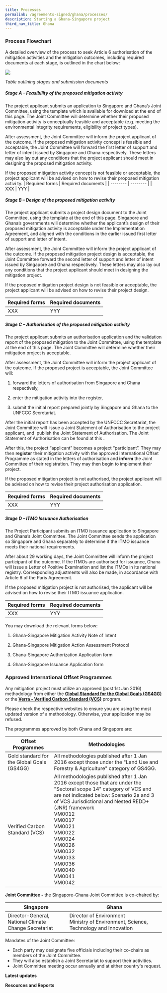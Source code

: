 ```yaml
---
title: Processes
permalink: /agreements-signed/ghana/processes/
description: Starting a Ghana-Singapore project
third_nav_title: Ghana
---
```

### Process Flowchart

A detailed overview of the process to seek Article 6 authorisation of the mitigation activities and the mitigation outcomes, including required documents at each stage, is outlined in the chart below:

<img src="https://file.go.gov.sg/processtable808.png">

*Table outlining stages and submission documents*

##### *Stage A – Feasibility of the proposed mitigation activity*

The project applicant submits an application to Singapore and Ghana’s Joint Committee, using the template which is available for download at the end of this page. The Joint Committee will determine whether their proposed mitigation activity is conceptually feasible and acceptable (e.g. meeting the environmental integrity requirements, eligibility of project types).

After assessment, the Joint Committee will inform the project applicant of the outcome. If the proposed mitigation activity concept is feasible and acceptable, the Joint Committee will forward the first letter of support and letter of intent issued by Singapore and Ghana respectively. These letters may also lay out any conditions that the project applicant should meet in designing the proposed mitigation activity.

If the proposed mitigation activity concept is not feasible or acceptable, the project applicant will be advised on how to revise their proposed mitigation activi
ty. 
| Required forms | Required documents | 
| -------- | -------- | 
| XXX     | YYY     |

##### _Stage B – Design of the proposed mitigation activity_

The project applicant submits a project design document to the Joint Committee, using the template at the end of this page. Singapore and Ghana’s governments will determine whether the applicant’s design of their proposed mitigation activity is acceptable under the Implementation Agreement, and aligned with the conditions in the earlier issued first letter of support and letter of intent.

After assessment, the Joint Committee will inform the project applicant of the outcome. If the proposed mitigation project design is acceptable, the Joint Committee forward the second letter of support and letter of intent issued by Singapore and Ghana respectively. These letters may also lay out any conditions that the project applicant should meet in designing the mitigation project.

If the proposed mitigation project design is not feasible or acceptable, the project applicant will be advised on how to revise their project design.

| Required forms | Required documents | 
| -------- | -------- | 
| XXX     | YYY     |

##### _Stage C – Authorisation of the proposed mitigation activity_

The project applicant submits an authorisation application and the validation report of the proposed mitigation to the Joint Committee, using the template at the end of this page. The Joint Committee will determine whether their mitigation project is acceptable.

After assessment, the Joint Committee will inform the project applicant of the outcome. If the proposed project is acceptable, the Joint Committee will:

1) forward the letters of authorisation from Singapore and Ghana respectively,

2) enter the mitigation activity into the register,

3) submit the initial report prepared jointly by Singapore and Ghana to the UNFCCC Secretariat.

After the initial report has been accepted by the UNFCCC Secretariat, the Joint Committee will &nbsp;issue a Joint Statement of Authorisation to the project applicant, and &nbsp;publish the Joint Statement of Authorisation. The Joint Statement of Authorisation can be found at this .

After this, the project “applicant” becomes a project “participant”. They may then **register** their mitigation activity with the approved International Offset Programme as stated in the letters of authorisation and **inform** the Joint Committee of their registration. They may then begin to implement their project.

If the proposed mitigation project is not authorised, the project applicant will be advised on how to revise their project authorisation application.

| Required forms | Required documents | 
| -------- | -------- | 
| XXX     | YYY     |

##### _Stage D – ITMO Issuance Authorisation_

The Project Participant submits an ITMO issuance application to Singapore and Ghana’s Joint Committee. The Joint Committee sends the application so Singapore and Ghana separately to determine if the ITMO issuance meets their national requirements.

After about 29 working days, the Joint Committee will inform the project participant of the outcome. If the ITMOs are authorised for issuance, Ghana will issue a Letter of Positive Examination and list the ITMOs in its national registry. Corresponding adjustments will also be made, in accordance with Article 6 of the Paris Agreement.

If the proposed mitigation project is not authorised, the applicant will be advised on how to revise their ITMO issuance application.


| Required forms | Required documents | 
| -------- | -------- | 
| XXX     | YYY     |



You may download the relevant forms below:

1. Ghana-Singapore Mitigation Activity Note of Intent

2. Ghana-Singapore Mitigation Action Assessment Protocol

3. Ghana-Singapore Authorization Application form

4. Ghana-Singapore Issuance Application form


### Approved International Offset Programmes

Any mitigation project must utilize an approved (post 1st Jan 2016) methodology from either the [**Global Standard for the Global Goals (GS4GG)**](/https://globalgoals.goldstandard.org/gold-standard-previous-gs4gg/) or the [**Verra - Verified Carbon Standard (VCS)**](/https://verra.org/) program.

Please check the respective websites to ensure you are using the most updated version of a methodology. Otherwise, your application may be refused.

The programmes approved by both Ghana and Singapore are:

| Offset Programmes | Methodologies | 
| -------- | -------- | 
| Gold standard for the Global Goals (GS4GG)   |All methodologies published after 1 Jan 2016 except those under the "Land Use and Forestry &amp; Agriculture" category of GS4GG. |
|Verified Carbon Standard (VCS)|All methodologies published after 1 Jan 2016 except those that are under the "Sectoral scope 14" category of VCS and are not indicated below: Scenario 2a and 3 of VCS Jurisdictional and Nested REDD+ (JNR) framework <br> VM0012 <br> VM0017 <br> VM0021 <br> VM0022 <br> VM0024 <br> VM0026 <br> VM0032 <br> VM0033 <br> VM0036 <br> VM0040 <br> VM0041 <br> VM0042|


**Joint Committee -** the Singapore-Ghana Joint Committee is co-chaired by:

| Singapore | Ghana |
| -------- | -------- | 
| Director-General, <br> National Climate Change Secretariat | Director of Environment <br> Ministry of Environment, Science, Technology and Innovation |

Mandates of the Joint Committee:
* Each party may designate five officials including their co-chairs as members of the Joint Committee. 
* They will also establish a Joint Secretariat to support their activities.
* Joint Committee meeting occur annually and at either country's request.


**Latest updates**


**Resources and Reports**